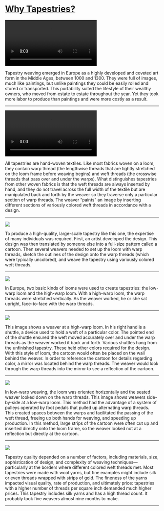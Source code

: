 # [Why Tapestries?](http://artsmia.github.io/griot/#/stories/2124)

<video src='http://www.metmuseum.org/exhibitions/listings/2014/grand-design/blog/posts/hanging-the-tapestries'></video>

Tapestry weaving emerged in Europe as a highly developed and coveted art form in the Middle Ages, between 1000 and 1300. They were full of images, much like paintings, but unlike paintings they could be easily rolled and stored or transported. This portability suited the lifestyle of their wealthy owners, who moved from estate to estate throughout the year. Yet they took more labor to produce than paintings and were more costly as a result. 

---

<video src='http://cdn.dx.artsmia.org/videos/artstories/Tapestry_Weaving_in_Laos.mp4'></video>

All tapestries are hand-woven textiles. Like most fabrics woven on a loom, they contain warp thread (the lengthwise threads that are tightly stretched on the loom frame before weaving begins) and weft threads (the crosswise threads that pass over and under the warps). What distinguishes tapestries from other woven fabrics is that the weft threads are always inserted by hand, and they do not travel across the full width of the textile but are manipulated back and forth by the weaver so they traverse only a particular section of warp threads. The weaver “paints” an image by inserting different sections of variously colored weft threads in accordance with a design.

---

![](http://cdn.dx.artsmia.org/thumbs/tn_mia_6018940.jpg)

To produce a high-quality, large-scale tapestry like this one, the expertise of many individuals was required. First, an artist developed the design. This design was then translated by someone else into a full-size pattern called a cartoon. Then several weavers needed to set up the loom with warp threads, sketch the outlines of the design onto the warp threads (which were typically uncolored), and weave the tapestry using variously colored weft threads.

---

![](http://cdn.dx.artsmia.org/thumbs/tn_2014_TDX_MIAArtStories_323.jpg)

In Europe, two basic kinds of looms were used to create tapestries: the low-warp loom and the high-warp loom. With a high-warp loom, the warp threads were stretched vertically. As the weaver worked, he or she sat upright, face-to-face with the warp threads.

---

![](http://cdn.dx.artsmia.org/thumbs/tn_2014_TDX_MIAArtStories_323.jpg)

This image shows a weaver at a high-warp loom. In his right hand is a shuttle, a device used to hold a weft of a particular color. The pointed end of the shuttle ensured the weft moved accurately over and under the warp threads as the weaver worked it back and forth. Various shuttles hang from the unfinished tapestry. These held other colors required for the design. With this style of loom, the cartoon would often be placed on the wall behind the weaver. In order to reference the cartoon for details regarding color, a mirror was located behind the warp threads. The weaver would look through the warp threads into the mirror to see a reflection of the cartoon.

---

![](http://cdn.dx.artsmia.org/thumbs/tn_null.jpg)

In low-warp weaving, the loom was oriented horizontally and the seated weaver looked down on the warp threads. This image shows weavers side-by-side at a low-warp loom. This method had the advantage of a system of pulleys operated by foot pedals that pulled up alternating warp threads. This created spaces between the warps and facilitated the passing of the weft thread, freeing up both hands for weaving, and speeding up production. In this method, large strips of the cartoon were often cut up and inserted directly onto the loom frame, so the weaver looked not at a reflection but directly at the cartoon.

---

![](http://cdn.dx.artsmia.org/thumbs/tn_mia_6018940.jpg)

Tapestry quality depended on a number of factors, including materials, size, sophistication of design, and complexity of weaving techniques—particularly at the borders where different colored weft threads met. Most tapestries were made with wool yarns, but fine examples might include silk or even threads wrapped with strips of gold. The fineness of the yarns impacted visual quality, rate of production, and ultimately price: tapestries with a higher number of threads per square inch demanded much higher prices. This tapestry includes silk yarns and has a high thread count. It probably took five weavers almost nine months to make.

---
